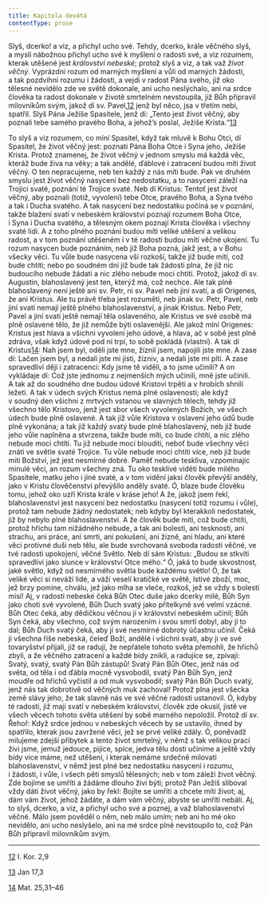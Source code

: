 ```yaml
---
title: Kapitola devátá
contentType: prose
---
```


<section>

Slyš, dcerko! a viz, a přichyl ucho své. Tehdy, dcerko, krále věčného slyš, a myslí nábožnou přichyl ucho své k myšlení o radosti své, a viz rozumem, kterak utěšené jest _království nebeské_; protož slyš a viz, a tak važ _život věčný_. Vyprázdni rozum od marných myšlení a vůli od marných žádostí, a tak pozdvihni rozumu i žádosti, a vejdi v radost Pána svého, již oko tělesné nevidělo zde ve světě dokonale, ani ucho neslýchalo, ani na srdce člověka ta radost dokonale v životě smrtelném nevstoupila, již Bůh připravil milovníkům svým, jakož dí sv. Pavel,[12](./resources/undefined) jenž byl něco, jsa v třetím nebi, spatřil. Slyš Pána Ježíše Spasitele, jenž dí: „Tento jest život věčný, aby poznali tebe samého pravého Boha, a jehož’s poslal, Ježíše Krista.“[13](./resources/undefined)

To slyš a viz rozumem, co míní Spasitel, když tak mluvě k Bohu Otci, dí Spasitel, že život věčný jest: poznati Pána Boha Otce i Syna jeho, Ježíše Krista. Protož znamenej, že život věčný v jednom smyslu má každá věc, kteráž bude živa na věky; a tak andělé, ďáblové i zatracení budou míti život věčný. O ten nepracujeme, neb ten každý z nás míti bude. Pak ve druhém smyslu jest život věčný nasycení bez nedostatku, a to nasycení záleží na Trojici svaté, poznání té Trojice svaté. Neb dí Kristus: Tentoť jest život věčný, aby poznali (totiž, vyvolení) tebe Otce, pravého Boha, a Syna tvého a tak i Ducha svatého. A tak nasycení bez nedostatku počíná se v poznání, takže blažení svatí v nebeském království poznají rozumem Boha Otce, i Syna i Ducha svatého, a tělesným okem poznají Krista člověka i všechny svaté lidi. A z toho plného poznání budou míti veliké utěšení a velikou radost, a v tom poznání utěšeném i v té radosti budou míti věčné ukojení. Tu rozum nasycen bude poznáním, neb již Boha pozná, jakž jest, a v Bohu všecky věci. Tu vůle bude nasycena vší rozkoší, takže již bude míti, což bude chtíti; nebo po soudném dni již bude tak žádosti plna, že již nic budoucího nebude žádati a nic zlého nebude moci chtíti. Protož, jakož dí sv. Augustin, blahoslavený jest ten, kterýž má, což nechce. Ale tak plně blahoslavený není ještě ani sv. Petr, ni sv. Pavel neb jiní svatí, a dí Origenes, že ani Kristus. Ale tu právě třeba jest rozuměti, neb jinak sv. Petr, Pavel, neb jiní svatí nemají ještě plného blahoslavenství, a jinak Kristus. Nebo Petr, Pavel a jiní svatí ještě nemají těla oslaveného, ale Kristus ve své osobě má plně oslavené tělo, že již nemůže býti oslavenější. Ale jakož míní Origenes: Kristus jest hlava a všichni vyvolení jeho údové, a hlava, ač v sobě jest plně zdráva, však když údové pod ní trpí, to sobě pokládá (vlastní). A tak dí Kristus[14](./resources/undefined): Nah jsem byl, oděli jste mne, žíznil jsem, napojili jste mne. A zase dí: Lačen jsem byl, a nedali jste mi jísti, žízniv, a nedali jste mi píti. A zase spravedliví dějí i zatracenci: Kdy jsme tě viděli, a to jsme učinili? A on vykládaje dí: Což jste jednomu z nejmenších mých učinili, mně jste učinili. A tak až do soudného dne budou údové Kristovi trpěti a v hrobích shnilí ležeti. A tak v údech svých Kristus nemá plné oslavenosti; ale když v soudný den všichni z mrtvých vstanou ve slavných tělech, tehdy již všechno tělo Kristovo, jenž jest sbor všech vyvolených Božích, ve všech údech bude plně oslavené. A tak již vůle Kristova v oslavení jeho údů bude plně vykonána; a tak již každý svatý bude plně blahoslavený, neb již bude jeho vůle naplněna a stvrzena, takže bude míti, co bude chtíti, a nic zlého nebude moci chtíti. Tu již nebude moci blouditi, neboť bude všechny věci znáti ve světle svaté Trojice. Tu vůle nebude moci chtíti více, neb již bude míti Božství, jež jest nesmírné dobré. Paměť nebude teskliva, vzpomínajíc minulé věci, an rozum všechny zná. Tu oko tesklivé viděti bude milého Spasitele, matku jeho i jiné svaté, a v tom vidění jaksi člověk převýší anděly, jako v Kristu člověčenství převýšilo anděly svaté. Ó, blaze bude člověku tomu, jehož oko uzří Krista krále v kráse jeho! A že, jakož jsem řekl, blahoslavenství jest nasycení bez nedostatku (nasycení totiž rozumu i vůle), protož tam nebude žádný nedostatek; neb kdyby byl kterakkoli nedostatek, již by nebylo plné blahoslavenství. A že člověk bude míti, což bude chtíti, protož hříchu tam nižádného nebude, a tak ani bolesti, ani tesknosti, ani strachu, ani práce, ani smrti, ani pokušení, ani žízně, ani hladu, ani které věci protivné duši neb tělu, ale bude svrchovaná svoboda radosti věčné, ve tvé radosti upokojení, věčné Světlo. Neb dí sám Kristus: „Budou se stkvíti spravedliví jako slunce v království Otce mého.“ Ó, jaká to bude skvostnost, jaké světlo, když od nesmírného světla bude každému světlo! Ó, že tak veliké věci si neváží lidé, a váží veselí kratičké ve světě, lstivé zboží, moc, jež brzy pomine, chválu, jež jako mlha se vleče, rozkoš, jež se vždy s bolestí mísí! Aj, v radosti nebeské čeká Bůh Otec duše jako dcerky milé, Bůh Syn jako choti své vyvolené, Bůh Duch svatý jako přítelkyně své velmi vzácné. Bůh Otec čeká, aby dědičkou věčnou ji v království nebeském učinil; Bůh Syn čeká, aby všechno, což svým narozením i svou smrtí dobyl, aby jí to dal; Bůh Duch svatý čeká, aby jí své nesmírné dobroty účastnu učinil. Čeká ji všechna říše nebeská, čeleď Boží, andělé i všichni svatí, aby ji ve své tovaryšství přijali, již se radují, že nepřátele tohoto světa přemohli, že hříchů zbyli, a že věčného zatracení a každé bídy znikli, a radujíce se, zpívají: Svatý, svatý, svatý Pán Bůh zástupů! Svatý Pán Bůh Otec, jenž nás od světa, od těla i od ďábla mocně vysvobodil, svatý Pán Bůh Syn, jenž moudře od hříchů vyčistil a od muk vysvobodil; svatý Pán Bůh Duch svatý, jenž nás tak dobrotivě od věčných muk zachoval! Protož plna jest všecka země slávy jeho, že tak slavně nás ve své věčné radosti ustanovil. Ó, kdyby té radosti, již mají svatí v nebeském království, člověk zde okusil, jistě ve všech věcech tohoto světa utěšení by sobě marného nepoložil. Protož dí sv. Řehoř: Když srdce jednou v nebeských věcech by se ustavilo, ihned by spatřilo, kterak jsou zavržené věci, jež se prvé veliké zdály. Ó, poněvadž milujeme zdejší příbytek a tento život smrtelný, v němž s tak velikou prací živi jsme, jemuž jedouce, pijíce, spíce, jedva tělu dosti učiníme a ještě vždy bídy více máme, než utěšení, i kterak nemáme srdečně milovati blahoslavenství, v němž jest plné bez nedostatku nasycení i rozumu, i žádosti, i vůle, i všech pěti smyslů tělesných; neb v tom záleží život věčný. Zde bojíme se umříti a žádáme dlouho živi býti; protož Pán Ježíš sliboval vždy dáti život věčný, jako by řekl: Bojíte se umříti a chcete míti život; aj, dám vám život, jehož žádáte, a dám vám věčný, abyste se umříti nebáli. Aj, to slyš, dcerko, a viz, a přichyl ucho své a poznej, a važ blahoslavenství věčné. Málo jsem pověděl o něm, neb málo umím; neb ani ho mé oko nevidělo, ani ucho neslyšelo, ani na mé srdce plně nevstoupilo to, což Pán Bůh připravil milovníkům svým.

* * *

[12](./resources/undefined) I. Kor. 2,9

[13](./resources/undefined) Jan 17,3

[14](./resources/undefined) Mat. 25,31–46

</section>
